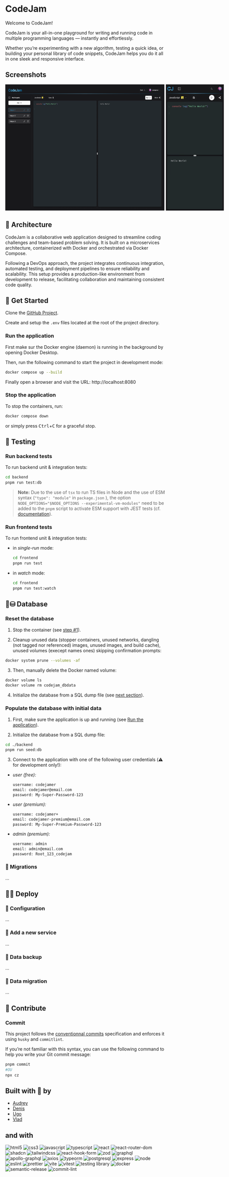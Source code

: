 # CodeJam

Welcome to CodeJam!

CodeJam is your all-in-one playground for writing and running code in multiple programming languages — instantly and effortlessly.

Whether you’re experimenting with a new algorithm, testing a quick idea, or building your personal library of code snippets, CodeJam helps you do it all in one sleek and responsive interface.

## Screenshots

<div style="display: flex; gap: .23em">
<!-- ![home screen - desktop](./screenshots/desktop.webp "Mobile") -->
<img src="./screenshots/desktop.webp" height="400" />

<!-- ![home screen - mobile](./screenshots/mobile.webp "Mobile") -->
<img src="./screenshots/mobile.webp" height="397" />
</div>

## 🧱 Architecture

CodeJam is a collaborative web application designed to streamline coding challenges and team-based problem solving. It is built on a microservices architecture, containerized with Docker and orchestrated via Docker Compose.

Following a DevOps approach, the project integrates continuous integration, automated testing, and deployment pipelines to ensure reliability and scalability. This setup provides a production-like environment from development to release, facilitating collaboration and maintaining consistent code quality.

## 🏁 Get Started

Clone the [GitHub Project](https://github.com/WildCodeSchool/2409-wns-rouge-codejam.git).

Create and setup the `.env` files located at the root of the project directory.

### Run the application

First make sur the Docker engine (daemon) is running in the background by opening Docker Desktop.

Then, run the following command to start the project in development mode:

```sh
docker compose up --build
```

Finally open a browser and visit the URL: http://localhost:8080

### Stop the application

To stop the containers, run:

```sh
docker compose down
```

or simply press <kbd>Ctrl</kbd>+<kbd>C</kbd> for a graceful stop.

## 🧪 Testing

### Run backend tests

To run backend unit & integration tests:

```sh
cd backend
pnpm run test:db
```

> **Note:**
> Due to the use of `tsx` to run TS files in Node and the use of ESM syntax (`"type": "module"` in `package.json` ), the option `NODE_OPTIONS="$NODE_OPTIONS --experimental-vm-modules"` need to be added to the `pnpm` script to activate ESM support with JEST tests
> (cf. [documentation](https://jestjs.io/docs/next/ecmascript-modules)).

### Run frontend tests

To run frontend unit & integration tests:

- in _single-run_ mode:

  ```sh
  cd frontend
  pnpm run test
  ```

- in _watch_ mode:

  ```sh
  cd frontend
  pnpm run test:watch
  ```

## 🚧⛁ Database

### Reset the database

1. Stop the container (see [step #1](#🚧Populate-the-database-with-initial-data)).

2. Cleanup unused data (stopper containers, unused networks, dangling (not tagged nor referenced) images, unused images, and build cache), unused volumes (execept names ones) skipping confirmation prompts:

```sh
docker system prune --volumes -af
```

3. Then, manually delete the Docker named volume:

```sh
docker volume ls
docker volume rm codejam_dbdata
```

4. Initialize the database from a SQL dump file (see [next section](#Populate-the-database-with-initial-data)).

### Populate the database with initial data

1. First, make sure the application is up and running (see [Run the application](#Run-the-application)).

2. Initialize the database from a SQL dump file:

```sh
cd ./backend
pnpm run seed:db
```

3. Connect to the application with one of the following user credentials (⚠️ for development only!):

- _user (free):_

  ```
  username: codejamer
  email: codejamer@email.com
  password: My-Super-Password-123
  ```

- _user (premium):_

  ```
  username: codejamer+
  email: codejamer-premium@email.com
  password: My-Super-Premium-Password-123
  ```

- _admin (premium):_

  ```
  username: admin
  email: admin@email.com
  password: Root_123_codejam
  ```

### 🚧 Migrations

...

## 🚧🚀 Deploy

### 🚧 Configuration

...

### 🚧 Add a new service

...

### 🚧 Data backup

...

### 🚧 Data migration

...

## 🤝 Contribute

### Commit

This project follows the [conventionnal commits](https://www.conventionalcommits.org/en/v1.0.0/#summary) specification and enforces it using `husky` and `commitlint`.

If you’re not familiar with this syntax, you can use the following command to help you write your Git commit message:

```sh
pnpm commit
#OU
npx cz
```

## Built with 💖 by

- [Audrey](https://github.com/audrey-donjon)
- [Denis](https://github.com/ddZ6ii)
- [Ugo](https://github.com/ugenjoy)
- [Vlad](https://github.com/codeIsHard2023)

## and with

![html5](https://img.shields.io/badge/HTML5-E34F26.svg?style=for-the-badge&logo=HTML5&logoColor=white)
![css3](https://img.shields.io/badge/CSS3-1572B6.svg?style=for-the-badge&logo=CSS3&logoColor=white)
![javascript](https://img.shields.io/badge/javascript-%23323330.svg?style=for-the-badge&logo=javascript&logoColor=%23F7DF1E)
![typescript](https://img.shields.io/badge/typescript-%23007ACC.svg?style=for-the-badge&logo=typescript&logoColor=white)
![react](https://img.shields.io/badge/React-61DAFB.svg?style=for-the-badge&logo=React&logoColor=black)
![react-router-dom](https://img.shields.io/badge/React%20Router-CA4245.svg?style=for-the-badge&logo=React-Router&logoColor=white)
![shadcn](https://img.shields.io/badge/shadcn/ui-000000.svg?style=for-the-badge&logo=shadcn/ui&logoColor=white)
![tailwindcss](https://img.shields.io/badge/Tailwind%20CSS-06B6D4.svg?style=for-the-badge&logo=Tailwind-CSS&logoColor=white)
![react-hook-form](https://img.shields.io/badge/React%20Hook%20Form-EC5990.svg?style=for-the-badge&logo=React-Hook-Form&logoColor=white)
![zod](https://img.shields.io/badge/Zod-408AFF.svg?style=for-the-badge&logo=Zod&logoColor=white)
![graphql](https://img.shields.io/badge/GraphQL-E10098.svg?style=for-the-badge&logo=GraphQL&logoColor=white)
![apollo-graphql](https://img.shields.io/badge/Apollo%20GraphQL-311C87.svg?style=for-the-badge&logo=Apollo-GraphQL&logoColor=white)
![axios](https://img.shields.io/badge/Axios-5A29E4.svg?style=for-the-badge&logo=Axios&logoColor=white)
![typeorm](https://img.shields.io/badge/TypeORM-FE0803.svg?style=for-the-badge&logo=TypeORM&logoColor=white)
![postgresql](https://img.shields.io/badge/PostgreSQL-4169E1.svg?style=for-the-badge&logo=PostgreSQL&logoColor=white)
![express](https://img.shields.io/badge/express.js-%23404d59.svg?style=for-the-badge&logo=express&logoColor=%2361DAFB)
![node](https://img.shields.io/badge/node.js-6DA55F?style=for-the-badge&logo=node.js&logoColor=white)
![eslint](https://img.shields.io/badge/ESLint-4B3263?style=for-the-badge&logo=eslint&logoColor=white)
![prettier](https://img.shields.io/badge/prettier-1A2C34?style=for-the-badge&logo=prettier&logoColor=F7BA3E)
![vite](https://img.shields.io/badge/vite-%23646CFF.svg?style=for-the-badge&logo=vite&logoColor=white)
![vitest](https://img.shields.io/badge/Vitest-6E9F18.svg?style=for-the-badge&logo=Vitest&logoColor=white)
![testing library](https://img.shields.io/badge/Testing%20Library-E33332.svg?style=for-the-badge&logo=Testing-Library&logoColor=white)
![docker](https://img.shields.io/badge/docker-%230db7ed.svg?style=for-the-badge&logo=docker&logoColor=white)
![semantic-release](https://img.shields.io/badge/semanticrelease-494949.svg?style=for-the-badge&logo=semantic-release&logoColor=white)
![commit-lint](https://img.shields.io/badge/commitlint-000000.svg?style=for-the-badge&logo=commitlint&logoColor=white)
